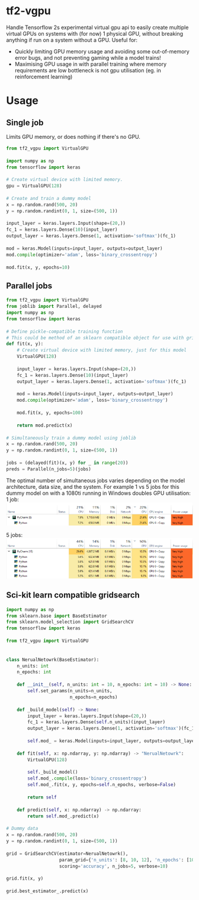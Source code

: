 # tf2-vgpu

Handle Tensorflow 2s experimental virtual gpu api to easily create multiple virtual GPUs on systems with (for now) 1 physical GPU, without breaking anything if run on a system without a GPU.
Useful for:
 - Quickly limiting GPU memory usage and avoiding some out-of-memory error bugs, and not preventing gaming while a model trains!
 - Maximising GPU usage in with parallel training where memory requirements are low bottleneck is not gpu utilisation (eg. in reinforcement learning) 
 
# Usage
## Single job
Limits GPU memory, or does nothing if there's no GPU.

```python
from tf2_vgpu import VirtualGPU

import numpy as np
from tensorflow import keras

# Create virtual device with limited memory. 
gpu = VirtualGPU(128)

# Create and train a dummy model
x = np.random.rand(500, 20)
y = np.random.randint(0, 1, size=(500, 1))

input_layer = keras.layers.Input(shape=(20,))
fc_1 = keras.layers.Dense(10)(input_layer)
output_layer = keras.layers.Dense(1, activation='softmax')(fc_1)

mod = keras.Model(inputs=input_layer, outputs=output_layer)
mod.compile(optimizer='adam', loss='binary_crossentropy')

mod.fit(x, y, epochs=10)
```

## Parallel jobs


```python
from tf2_vgpu import VirtualGPU
from joblib import Parallel, delayed
import numpy as np
from tensorflow import keras

# Define pickle-compatible training function
# This could be method of an sklearn compatible object for use with grid search
def fit(x, y):
    # Create virtual device with limited memory, just for this model 
    VirtualGPU(128)

    input_layer = keras.layers.Input(shape=(20,))
    fc_1 = keras.layers.Dense(10)(input_layer)
    output_layer = keras.layers.Dense(1, activation='softmax')(fc_1)
    
    mod = keras.Model(inputs=input_layer, outputs=output_layer)
    mod.compile(optimizer='adam', loss='binary_crossentropy')
    
    mod.fit(x, y, epochs=100)

    return mod.predict(x)

# Simultaneously train a dummy model using joblib
x = np.random.rand(500, 20)
y = np.random.randint(0, 1, size=(500, 1))

jobs = (delayed(fit)(x, y) for _ in range(20))
preds = Parallel(n_jobs=5)(jobs)
```

The optimal number of simultaneous jobs varies depending on the model architecture, data size, and the system. For example 1 vs 5 jobs for this dummy model on with a 1080ti running in Windows doubles GPU utilisation:
1 job:
![1 job](images/1job.png) 

5 jobs:
![5 jobs](images/5jobs.png) 

## Sci-kit learn compatible gridsearch
```python
import numpy as np
from sklearn.base import BaseEstimator
from sklearn.model_selection import GridSearchCV
from tensorflow import keras

from tf2_vgpu import VirtualGPU


class NerualNetowrk(BaseEstimator):
    n_units: int
    n_epochs: int

    def __init__(self, n_units: int = 10, n_epochs: int = 10) -> None:
        self.set_params(n_units=n_units,
                        n_epochs=n_epochs)

    def _build_model(self) -> None:
        input_layer = keras.layers.Input(shape=(20,))
        fc_1 = keras.layers.Dense(self.n_units)(input_layer)
        output_layer = keras.layers.Dense(1, activation='softmax')(fc_1)

        self.mod_ = keras.Model(inputs=input_layer, outputs=output_layer)

    def fit(self, x: np.ndarray, y: np.ndarray) -> "NerualNetowrk":
        VirtualGPU(128)

        self._build_model()
        self.mod_.compile(loss='binary_crossentropy')
        self.mod_.fit(x, y, epochs=self.n_epochs, verbose=False)

        return self

    def predict(self, x: np.ndarray) -> np.ndarray:
        return self.mod_.predict(x)

# Dummy data
x = np.random.rand(500, 20)
y = np.random.randint(0, 1, size=(500, 1))

grid = GridSearchCV(estimator=NerualNetowrk(),
                    param_grid={'n_units': [8, 10, 12], 'n_epochs': [10, 20, 30]},
                    scoring='accuracy', n_jobs=5, verbose=10)

grid.fit(x, y)

grid.best_estimator_.predict(x)
```

